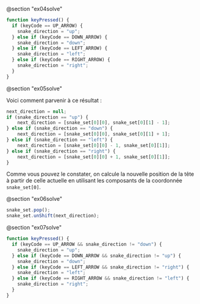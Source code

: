 @section "ex04solve"

```js
function keyPressed() {
  if (keyCode == UP_ARROW) {
    snake_direction = "up";
  } else if (keyCode == DOWN_ARROW) {
    snake_direction = "down";
  } else if (keyCode == LEFT_ARROW) {
    snake_direction = "left";
  } else if (keyCode == RIGHT_ARROW) {
    snake_direction = "right";
  }
}
```

@section "ex05solve"

Voici comment parvenir à ce résultat :

```js
next_direction = null;
if (snake_direction == "up") {
    next_direction = [snake_set[0][0], snake_set[0][1] - 1];
} else if (snake_direction == "down") {
    next_direction = [snake_set[0][0], snake_set[0][1] + 1];
} else if (snake_direction == "left") {
    next_direction = [snake_set[0][0] - 1, snake_set[0][1]];
} else if (snake_direction == "right") {
    next_direction = [snake_set[0][0] + 1, snake_set[0][1]];
}
```

Comme vous pouvez le constater, on calcule la nouvelle position de la tête à partir de celle actuelle en utilisant les composants de la coordonnée `snake_set[0]`.

@section "ex06solve"

```js
snake_set.pop();
snake_set.unShift(next_direction);
```
@section "ex07solve"

```js
function keyPressed() {
  if (keyCode == UP_ARROW && snake_direction != "down") {
    snake_direction = "up";
  } else if (keyCode == DOWN_ARROW && snake_direction != "up") {
    snake_direction = "down";
  } else if (keyCode == LEFT_ARROW && snake_direction != "right") {
    snake_direction = "left";
  } else if (keyCode == RIGHT_ARROW && snake_direction != "left") {
    snake_direction = "right";
  }
}
```